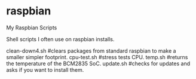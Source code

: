 # raspbian
My Raspbian Scripts

Shell scripts I often use on raspbian installs.

clean-down4.sh  #clears packages from standard raspbian to make a smaller simpler footprint.
cpu-test.sh     #stress tests CPU.
temp.sh         #returns the temperature of the BCM2835 SoC.
update.sh       #checks for updates and asks if you want to install them.
